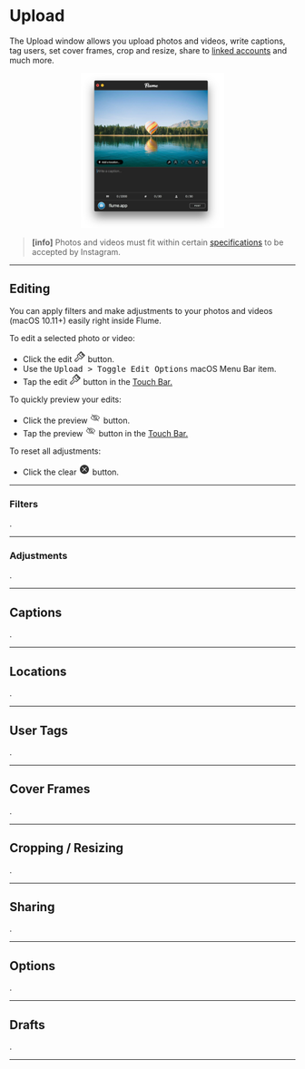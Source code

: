 # Upload

The Upload window allows you upload photos and videos, write captions, tag users, set cover frames, crop and resize, share to [linked accounts](//views/profile/linkedaccounts.md) and much more.

<p style="text-align: center; margin-top: 1em;"><img src="/views/assets/upload.png" width="50%" height="50%" /></p>

> **[info]**
> Photos and videos must fit within certain [specifications](//misc/upload-specifications.md) to be accepted by Instagram.

------

## Editing

You can apply filters and make adjustments to your photos and videos (macOS 10.11+) easily right inside Flume. 

To edit a selected photo or video:

- Click the edit <img src="/views/assets/edit.png" width="20" height="20" /> button.
- Use the <kbd>Upload > Toggle Edit Options</kbd> macOS Menu Bar item.
- Tap the edit <img src="/views/assets/edit.png" width="20" height="20" /> button in the [Touch Bar.](//misc/touchbar.md)

To quickly preview your edits:

- Click the preview <img src="/views/assets/preview.png" width="20" height="20" /> button.
- Tap the preview <img src="/views/assets/preview.png" width="20" height="20" /> button in the [Touch Bar.](//misc/touchbar.md)

To reset all adjustments:

- Click the clear <img src="/views/assets/clear.png" width="20" height="20" /> button.

------

### Filters

.

------

### Adjustments

.

------

## Captions

.

------

## Locations

.

------

## User Tags

.

------

## Cover Frames

.

------

## Cropping / Resizing

.

------

## Sharing

.

------

## Options

.

------

## Drafts

.

------